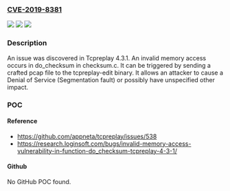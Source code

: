 ### [CVE-2019-8381](https://cve.mitre.org/cgi-bin/cvename.cgi?name=CVE-2019-8381)
![](https://img.shields.io/static/v1?label=Product&message=n%2Fa&color=blue)
![](https://img.shields.io/static/v1?label=Version&message=n%2Fa&color=blue)
![](https://img.shields.io/static/v1?label=Vulnerability&message=n%2Fa&color=brighgreen)

### Description

An issue was discovered in Tcpreplay 4.3.1. An invalid memory access occurs in do_checksum in checksum.c. It can be triggered by sending a crafted pcap file to the tcpreplay-edit binary. It allows an attacker to cause a Denial of Service (Segmentation fault) or possibly have unspecified other impact.

### POC

#### Reference
- https://github.com/appneta/tcpreplay/issues/538
- https://research.loginsoft.com/bugs/invalid-memory-access-vulnerability-in-function-do_checksum-tcpreplay-4-3-1/

#### Github
No GitHub POC found.

